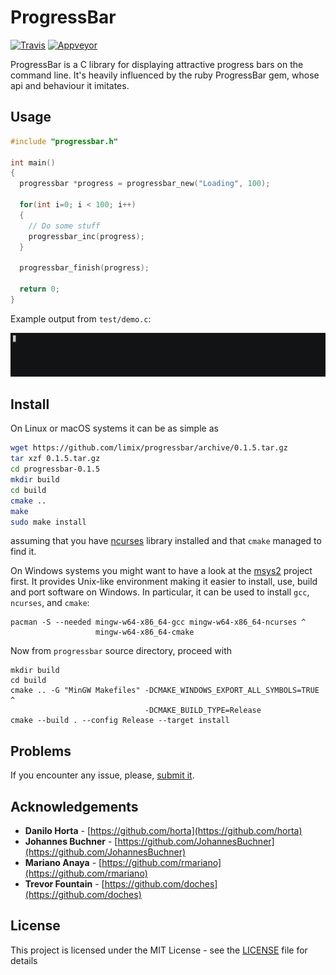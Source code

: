 # ProgressBar

[![Travis](https://img.shields.io/travis/limix/progressbar.svg?style=flat-square)](https://travis-ci.org/limix/progressbar)
[![Appveyor](https://ci.appveyor.com/api/projects/status/ccu47dffb2qvi8sa?svg=true)](https://ci.appveyor.com/project/Horta/progressbar)

ProgressBar is a C library for displaying attractive progress bars on the
command line.
It's heavily influenced by the ruby ProgressBar gem, whose api and behaviour it
imitates.

## Usage

```c
#include "progressbar.h"

int main()
{
  progressbar *progress = progressbar_new("Loading", 100);

  for(int i=0; i < 100; i++)
  {
    // Do some stuff
    progressbar_inc(progress);
  }

  progressbar_finish(progress);

  return 0;
}
```

Example output from `test/demo.c`:

![demo output](demo.gif)

## Install

On Linux or macOS systems it can be as simple as
```bash
wget https://github.com/limix/progressbar/archive/0.1.5.tar.gz
tar xzf 0.1.5.tar.gz
cd progressbar-0.1.5
mkdir build
cd build
cmake ..
make
sudo make install
```
assuming that you have [ncurses](https://www.gnu.org/software/ncurses/)
library installed and that ``cmake`` managed to find it.

On Windows systems you might want to have a look at the
[msys2](http://www.msys2.org) project first.
It provides Unix-like environment making it easier to install, use, build and
port software on Windows.
In particular, it can be used to install `gcc`, `ncurses`, and `cmake`:

```dos
pacman -S --needed mingw-w64-x86_64-gcc mingw-w64-x86_64-ncurses ^
                   mingw-w64-x86_64-cmake
```

Now from `progressbar` source directory, proceed with
```dos
mkdir build
cd build
cmake .. -G "MinGW Makefiles" -DCMAKE_WINDOWS_EXPORT_ALL_SYMBOLS=TRUE ^
                              -DCMAKE_BUILD_TYPE=Release
cmake --build . --config Release --target install
```

## Problems

If you encounter any issue, please, [submit it](https://github.com/limix/progressbar/issues).

## Acknowledgements

* **Danilo Horta** - [https://github.com/horta](https://github.com/horta)
* **Johannes Buchner** - [https://github.com/JohannesBuchner](https://github.com/JohannesBuchner)
* **Mariano Anaya** - [https://github.com/rmariano](https://github.com/rmariano)
* **Trevor Fountain** - [https://github.com/doches](https://github.com/doches)

## License

This project is licensed under the MIT License - see the
[LICENSE](LICENSE) file for details
